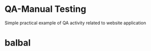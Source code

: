 # QA-Manual Testing
Simple practical example of QA activity related to website application
# balbal

